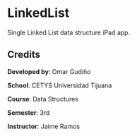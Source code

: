 # LinkedList

Single Linked List data structure iPad app.

## Credits

**Developed by**: Omar Gudiño 


**School**: CETYS Universidad Tijuana 


**Course**: Data Structures 


**Semester**: 3rd 


**Instructor**: Jaime Ramos